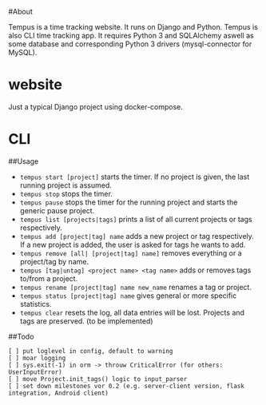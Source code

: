 #About

Tempus is a time tracking website. It runs on Django and Python.
Tempus is also CLI time tracking app. It requires Python 3 and SQLAlchemy aswell as some database and corresponding Python 3 drivers (mysql-connector for MySQL).

# website

Just a typical Django project using docker-compose.

# CLI
##Usage

* `tempus start [project]` starts the timer. If no project is given, the last running project is assumed.
* `tempus stop` stops the timer.
* `tempus pause` stops the timer for the running project and starts the generic pause project.
* `tempus list [projects|tags]` prints a list of all current projects or tags respectively.
* `tempus add [project|tag] name` adds a new project or tag respectively. If a new project is added, the user is asked for tags he wants to add.
* `tempus remove [all| [project|tag] name]` removes everything or a project/tag by name.
* `tempus [tag|untag] <project name> <tag name>` adds or removes tags to/from a project.
* `tempus rename [project|tag] name new_name` renames a tag or project.
* `tempus status [project|tag] name` gives general or more specific statistics.
* `tempus clear` resets the log, all data entries will be lost. Projects and tags are preserved. (to be implemented)

##Todo
```
[ ] put loglevel in config, default to warning
[ ] moar logging
[ ] sys.exit(-1) in orm -> throuw CriticalError (for others: UserInputError)
[ ] move Project.init_tags() logic to input_parser
[ ] set down milestones vor 0.2 (e.g. server-client version, flask integration, Android client)

```
